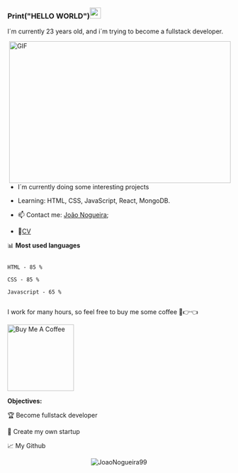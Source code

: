 ### Print("HELLO WORLD")<img src="https://media.giphy.com/media/hvRJCLFzcasrR4ia7z/giphy.gif" width="25px">

I´m currently 23 years old, and i´m trying to become a fullstack developer.

<img  align="right"  alt="GIF"  src="https://i.pinimg.com/originals/e4/26/70/e426702edf874b181aced1e2fa5c6cde.gif"  width="500"  height="320" />
  

- I´m currently doing some interesting projects

- Learning: HTML, CSS, JavaScript, React, MongoDB.

- 📫 Contact me: [João Nogueira](joaopedro.bn@gmail.com);

- 📝[CV](https://cdn.discordapp.com/attachments/841733222278234113/856228677594382356/CV.pdf)

  


📊 **Most used languages**

<!--START_SECTION:waka-->

```text

HTML - 85 %

CSS - 85 %

Javascript - 65 %


```
<!--END_SECTION:waka-->

  I work for many hours, so feel free to buy me some coffee 🥺👉👈

<a  href="https://www.paypal.com/paypalme/"  target="_blank"><img  src="https://cdn.buymeacoffee.com/buttons/v2/default-red.png"  alt="Buy Me A Coffee"  width="150" ></a>

  

 **Objectives:**

<!-- TODO-IST:START -->

🏆 Become fullstack developer

🌸 Create my own startup 

<!-- TODO-IST:END -->

  
  

📈 My Github

  

<p  align="center"> <img  src="https://github-readme-stats.vercel.app/api?username=JoaoNogueira99&show_icons=true&theme=gotham"  alt="JoaoNogueira99" />
